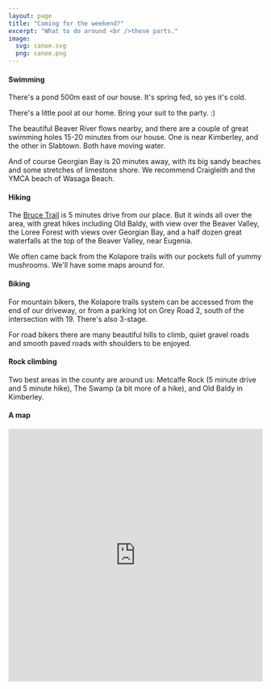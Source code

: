 ```yaml
---
layout: page
title: "Coming for the weekend?"
excerpt: "What to do around <br />these parts."
image:
  svg: canoe.svg
  png: canoe.png
---
```


#### Swimming

There's a pond 500m east of our house.  It's spring fed, so yes it's cold.

There's a little pool at our home.  Bring your suit to the party. :)

The beautiful Beaver River flows nearby, and there are a couple of great swimming holes 15-20 minutes from our house.  One is near Kimberley, and the other in Slabtown.  Both have moving water.

And of course Georgian Bay is 20 minutes away, with its big sandy beaches and some stretches of limestone shore.  We recommend Craigleith and the YMCA beach of Wasaga Beach.

#### Hiking

The [Bruce Trail](http://brucetrail.org/) is 5 minutes drive from our place. But it winds all over the area, with great hikes including Old Baldy, with view over the Beaver Valley, the Loree Forest with views over Georgian Bay, and a half dozen great waterfalls at the top of the Beaver Valley, near Eugenia.

We often came back from the Kolapore trails with our pockets full of yummy mushrooms. We'll have some maps around for.

#### Biking

For mountain bikers, the Kolapore trails system can be accessed from the end of our driveway, or from a parking lot on Grey Road 2, south of the intersection with 19. There's also 3-stage.

For road bikers there are many beautiful hills to climb, quiet gravel roads and smooth paved roads with shoulders to be enjoyed.

#### Rock climbing

Two best areas in the county are around us: Metcalfe Rock (5 minute drive and 5 minute hike), The Swamp (a bit more of a hike), and Old Baldy in Kimberley.

#### A map

<iframe width='100%' height='500px' frameBorder='0' src='https://a.tiles.mapbox.com/v4/lobp.ng3fga55/attribution,zoompan,zoomwheel,geocoder.html?access_token=pk.eyJ1IjoibG9icCIsImEiOiJjN3E3cHNFIn0.wzwgKdJM1apIg_CO9yO73A'></iframe>
